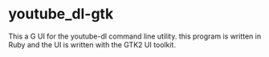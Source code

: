 # youtube_dl-gtk
This a G  UI for the youtube-dl command line utility. this program is written in Ruby and the UI is written with the GTK2 UI toolkit.

